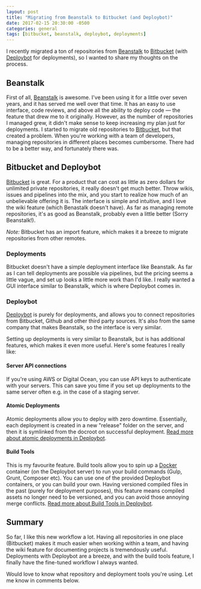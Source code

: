```yaml
---
layout: post
title: "Migrating from Beanstalk to Bitbucket (and Deploybot)"
date: 2017-02-15 20:30:00 -0500
categories: general
tags: [bitbucket, beanstalk, deploybot, deployments] 
---
```


I recently migrated a ton of repositories from [Beanstalk](http://beanstalkapp.com) to [Bitbucket](https://bitbucket.org) (with [Deploybot](https://deploybot.com) for deployments), so I wanted to share my thoughts on the process.

## Beanstalk
First of all, [Beanstalk](http://beanstalkapp.com) is awesome. I've been using it for a little over seven years, and it has served me well over that time. It has an easy to use interface, code reviews, and above all the ability to deploy code — the feature that drew me to it originally. However, as the number of repositories I managed grew, it didn't make sense to keep increasing my plan just for deployments. I started to migrate old repositories to [Bitbucket](https://bitbucket.org), but that created a problem. When you're working with a team of developers, managing repositories in different places becomes cumbersome. There had to be a better way, and fortunately there was.

## Bitbucket and Deploybot
[Bitbucket](https://bitbucket.org) is great. For a product that can cost as little as zero dollars for unlimited private repositories, it really doesn't get much better. Throw wikis, issues and pipelines into the mix, and you start to realize how much of an unbelievable offering it is. The interface is simple and intuitive, and I love the wiki feature (which Benastalk doesn't have). As far as managing remote repositories, it's as good as Beanstalk, probably even a little better (Sorry Beanstalk!).

_Note:_ Bitbucket has an import feature, which makes it a breeze to migrate repositories from other remotes.

### Deployments
Bitbucket doesn't have a simple deployment interface like Beanstalk. As far as I can tell deployments are possible via pipelines, but the pricing seems a little vague, and set up looks a little more work than I'd like. I really wanted a GUI interface similar to Beanstalk, which is where Deploybot comes in.

### Deploybot
[Deploybot](https://deploybot.com) is purely for deployments, and allows you to connect repositories from Bitbucket, Github and other third party sources. It's also from the same company that makes Beanstalk, so the interface is very similar.

Setting up deployments is very similar to Beanstalk, but is has additional features, which makes it even more useful. Here's some features I really like:

#### Server API connections
If you're using AWS or Digital Ocean, you can use API keys to authenticate with your servers. This can save you time if you set up deployments to the same server often e.g. in the case of a staging server.

#### Atomic Deployments
Atomic deployments allow you to deploy with zero downtime. Essentially, each deployment is created in a new "release" folder on the server, and then it is symlinked from the docroot on successful deployment. [Read more about atomic deployments in Deploybot](https://deploybot.com/blog/deploy-complex-apps-with-atomic-sftp-deployments).

#### Build Tools
This is my favourite feature. Build tools allow you to spin up a [Docker](https://www.docker.com) container (on the Deploybot server) to run your build commands (Gulp, Grunt, Composer etc). You can use one of the provided Deploybot containers, or you can build your own. Having versioned compiled files in the past (purely for deployment purposes), this feature means compiled assets no longer need to be versioned, and you can avoid those annoying merge conflicts. [Read more about Build Tools in Deploybot](http://support.deploybot.com/article/791-setting-up-and-using-build-tools).

## Summary
So far, I like this new workflow a lot. Having all repositories in one place (Bitbucket) makes it much easier when working within a team, and having the wiki feature for documenting projects is tremendously useful. Deployments with Deploybot are a breeze, and with the build tools feature, I finally have the fine-tuned workflow I always wanted.

Would love to know what repository and deployment tools you're using. Let me know in comments below.
